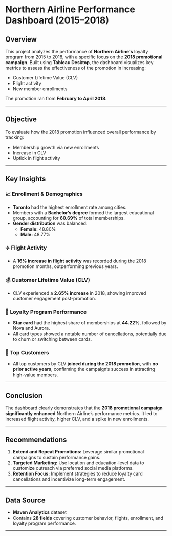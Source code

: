 # Northern Airline Performance Dashboard (2015–2018)

## Overview
This project analyzes the performance of **Northern Airline's** loyalty program from 2015 to 2018, with a specific focus on the **2018 promotional campaign**. Built using **Tableau Desktop**, the dashboard visualizes key metrics to assess the effectiveness of the promotion in increasing:

- Customer Lifetime Value (CLV)
- Flight activity
- New member enrollments

The promotion ran from **February to April 2018**.

---

## Objective
To evaluate how the 2018 promotion influenced overall performance by tracking:

- Membership growth via new enrollments
- Increase in CLV
- Uptick in flight activity

---

## Key Insights

### 📈 Enrollment & Demographics
- **Toronto** had the highest enrollment rate among cities.
- Members with a **Bachelor’s degree** formed the largest educational group, accounting for **60.69%** of total memberships.
- **Gender distribution** was balanced:  
  - **Female:** 48.80%  
  - **Male:** 48.77%

### ✈️ Flight Activity
- A **16% increase in flight activity** was recorded during the 2018 promotion months, outperforming previous years.

### 💰 Customer Lifetime Value (CLV)
- CLV experienced a **2.65% increase** in 2018, showing improved customer engagement post-promotion.

### 🎫 Loyalty Program Performance
- **Star card** had the highest share of memberships at **44.22%**, followed by Nova and Aurora.
- All card types showed a notable number of cancellations, potentially due to churn or switching between cards.

### 🥇 Top Customers
- All top customers by CLV **joined during the 2018 promotion**, with **no prior active years**, confirming the campaign’s success in attracting high-value members.

---

## Conclusion
The dashboard clearly demonstrates that the **2018 promotional campaign significantly enhanced** Northern Airline’s performance metrics. It led to increased flight activity, higher CLV, and a spike in new enrollments.

---

## Recommendations

1. **Extend and Repeat Promotions:** Leverage similar promotional campaigns to sustain performance gains.
2. **Targeted Marketing:** Use location and education-level data to customize outreach via preferred social media platforms.
3. **Retention Focus:** Implement strategies to reduce loyalty card cancellations and incentivize long-term engagement.

---

## Data Source
- **Maven Analytics** dataset  
- Contains **28 fields** covering customer behavior, flights, enrollment, and loyalty program performance.

---
